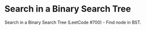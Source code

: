 # Search in a Binary Search Tree

Search in a Binary Search Tree (LeetCode #700) - Find node in BST.
